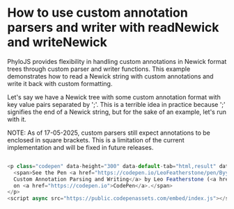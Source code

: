 # How to use custom annotation parsers and writer with readNewick and writeNewick

PhyloJS provides flexibility in handling custom annotations in Newick format trees through custom parser and writer functions. This example demonstrates how to read a Newick string with custom annotations and write it back with custom formatting.

Let's say we have a Newick tree with some custom annotation format with key value pairs separated by ';'. This is a terrible idea in practice because ';' signifies the end of a 
Newick string, but for the sake of an example, let's run with it.

NOTE: As of 17-05-2025, custom parsers still expect annotations to be enclosed in square brackets. This is a limitation of the current implementation and will be fixed in future releases.

```javascript

<p class="codepen" data-height="300" data-default-tab="html,result" data-slug-hash="ByyEjNW" data-pen-title="Custom Annotation Parsing and Writing" data-user="LeoFeatherstone" style="height: 300px; box-sizing: border-box; display: flex; align-items: center; justify-content: center; border: 2px solid; margin: 1em 0; padding: 1em;">
  <span>See the Pen <a href="https://codepen.io/LeoFeatherstone/pen/ByyEjNW">
  Custom Annotation Parsing and Writing</a> by Leo Featherstone (<a href="https://codepen.io/LeoFeatherstone">@LeoFeatherstone</a>)
  on <a href="https://codepen.io">CodePen</a>.</span>
</p>
<script async src="https://public.codepenassets.com/embed/index.js"></script>